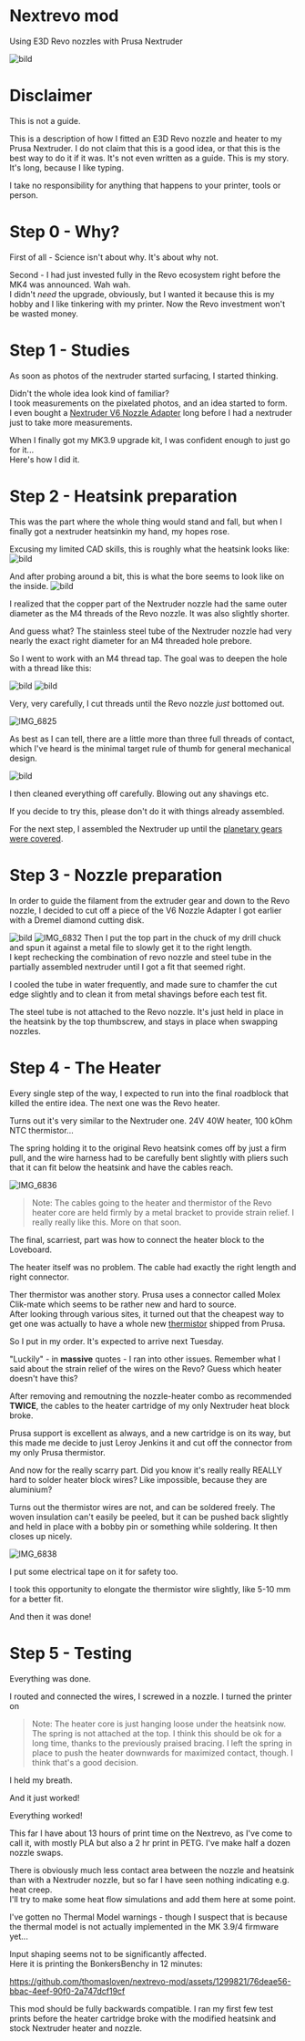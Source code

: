 # Nextrevo mod
Using E3D Revo nozzles with Prusa Nextruder

![bild](https://github.com/thomasloven/nextrevo-mod/assets/1299821/08d0b40d-17b1-44b5-88e0-93faac617a3c)

# Disclaimer

This is not a guide.

This is a description of how I fitted an E3D Revo nozzle and heater to my Prusa Nextruder.
I do not claim that this is a good idea, or that this is the best way to do it if it was.
It's not even written as a guide. This is my story. It's long, because I like typing.

I take no responsibility for anything that happens to your printer, tools or person.

# Step 0 - Why?

First of all - Science isn't about why. It's about why not.

Second - I had just invested fully in the Revo ecosystem right before the MK4 was announced. Wah wah.<br>
I didn't *need* the upgrade, obviously, but I wanted it because this is my hobby and I like tinkering with my printer.
Now the Revo investment won't be wasted money.

# Step 1 - Studies

As soon as photos of the nextruder started surfacing, I started thinking.

Didn't the whole idea look kind of familiar?<br>
I took measurements on the pixelated photos, and an idea started to form.<br>
I even bought a [Nextruder V6 Nozzle Adapter](https://www.prusa3d.com/product/nextruder-v6-nozzle-adapter/) long before I had a nextruder just to take more measurements.

When I finally got my MK3.9 upgrade kit, I was confident enough to just go for it...<br>
Here's how I did it.

# Step 2 - Heatsink preparation

This was the part where the whole thing would stand and fall, but when I finally got a nextruder heatsinkin my hand, my hopes rose.

Excusing my limited CAD skills, this is roughly what the heatsink looks like:
![bild](https://github.com/thomasloven/nextrevo-mod/assets/1299821/1debe7eb-1da3-49bc-9bff-ef1f5384d23b)

And after probing around a bit, this is what the bore seems to look like on the inside.
![bild](https://github.com/thomasloven/nextrevo-mod/assets/1299821/04759507-0312-47af-9f33-2a5b074ce468)

I realized that the copper part of the Nextruder nozzle had the same outer diameter as the M4 threads of the Revo nozzle. It was also slightly shorter.

And guess what? The stainless steel tube of the Nextruder nozzle had very nearly the exact right diameter for an M4 threaded hole prebore.

So I went to work with an M4 thread tap. The goal was to deepen the hole with a thread like this:

![bild](https://github.com/thomasloven/nextrevo-mod/assets/1299821/56d7fb0e-483d-4ab2-9f68-c2020fe150e6)
![bild](https://github.com/thomasloven/nextrevo-mod/assets/1299821/f8f57080-157a-43ad-8767-3fe518513277)

Very, very carefully, I cut threads until the Revo nozzle *just* bottomed out.

![IMG_6825](https://github.com/thomasloven/nextrevo-mod/assets/1299821/9f83554b-a1bd-46ae-8e55-631e2903c4a4)

As best as I can tell, there are a little more than three full threads of contact, which I've heard is the minimal target rule of thumb for general mechanical design.

![bild](https://github.com/thomasloven/nextrevo-mod/assets/1299821/43d26cb2-8ec2-4bdf-9a42-d0365c40a942)

I then cleaned everything off carefully. Blowing out any shavings etc.

If you decide to try this, please don't do it with things already assembled.

For the next step, I assembled the Nextruder up until the [planetary gears were covered](https://help.prusa3d.com/guide/5-nextruder-assembly_434014#437006).

# Step 3 - Nozzle preparation

In order to guide the filament from the extruder gear and down to the Revo nozzle, I decided to cut off a piece of the V6 Nozzle Adapter I got earlier with a Dremel diamond cutting disk.

![bild](https://github.com/thomasloven/nextrevo-mod/assets/1299821/b29ef62d-02d0-4970-91e3-02ffcfbc3d88)
![IMG_6832](https://github.com/thomasloven/nextrevo-mod/assets/1299821/5e719c55-b4e3-4342-9630-8e2084902000)
Then I put the top part in the chuck of my drill chuck and spun it against a metal file to slowly get it to the right length.<br>
I kept rechecking the combination of revo nozzle and steel tube in the partially assembled nextruder until I got a fit that seemed right.

I cooled the tube in water frequently, and made sure to chamfer the cut edge slightly and to clean it from metal shavings before each test fit.

The steel tube is not attached to the Revo nozzle. It's just held in place in the heatsink by the top thumbscrew, and stays in place when swapping nozzles.

# Step 4 - The Heater

Every single step of the way, I expected to run into the final roadblock that killed the entire idea. The next one was the Revo heater.

Turns out it's very similar to the Nextruder one. 24V 40W heater, 100 kOhm NTC thermistor...

The spring holding it to the original Revo heatsink comes off by just a firm pull, and the wire harness had to be carefully bent slightly with pliers such that it can fit below the heatsink and have the cables reach.

![IMG_6836](https://github.com/thomasloven/nextrevo-mod/assets/1299821/d40f14b6-4b6b-4bed-93bc-2109e47ac242)

> Note: The cables going to the heater and thermistor of the Revo heater core are held firmly by a metal bracket to provide strain relief. I really really like this. More on that soon.

The final, scarriest, part was how to connect the heater block to the Loveboard.

The heater itself was no problem. The cable had exactly the right length and right connector.




Ther thermistor was another story. Prusa uses a connector called Molex Clik-mate which seems to be rather new and hard to source.<br>
After looking through various sites, it turned out that the cheapest way to get one was actually to have a whole new [thermistor](https://www.prusa3d.com/product/thermistor-ntc-100k-90-mm/) shipped from Prusa.

So I put in my order. It's expected to arrive next Tuesday.

"Luckily" - in **massive** quotes - I ran into other issues. Remember what I said about the strain relief of the wires on the Revo? Guess which heater doesn't have this?

After removing and remoutning the nozzle-heater combo as recommended **TWICE**, the cables to the heater cartridge of my only Nextruder heat block broke.

Prusa support is excellent as always, and a new cartridge is on its way, but this made me decide to just Leroy Jenkins it and cut off the connector from my only Prusa thermistor.

And now for the really scarry part. Did you know it's really really REALLY hard to solder heater block wires? Like impossible, because they are aluminium?

Turns out the thermistor wires are not, and can be soldered freely. The woven insulation can't easily be peeled, but it can be pushed back slightly and held in place with a bobby pin or something while soldering. It then closes up nicely.

![IMG_6838](https://github.com/thomasloven/nextrevo-mod/assets/1299821/a23e0cd3-ea90-4c2c-a903-a0be65526daa)

I put some electrical tape on it for safety too.

I took this opportunity to elongate the thermistor wire slightly, like 5-10 mm for a better fit.

And then it was done!

# Step 5 - Testing

Everything was done.

I routed and connected the wires, I screwed in a nozzle. I turned the printer on

> Note: The heater core is just hanging loose under the heatsink now. The spring is not attached at the top. I think this should be ok for a long time, thanks to the previously praised bracing.
> I left the spring in place to push the heater downwards for maximized contact, though. I think that's a good decision.

I held my breath.

And it just worked!

Everything worked!

This far I have about 13 hours of print time on the Nextrevo, as I've come to call it, with mostly PLA but also a 2 hr print in PETG. I've make half a dozen nozzle swaps.

There is obviously much less contact area between the nozzle and heatsink than with a Nextruder nozzle, but so far I have seen nothing indicating e.g. heat creep.<br>
I'll try to make some heat flow simulations and add them here at some point.

I've gotten no Thermal Model warnings - though I suspect that is because the thermal model is not actually implemented in the MK 3.9/4 firmware yet...

Input shaping seems not to be significantly affected.<br>
Here it is printing the BonkersBenchy in 12 minutes:


https://github.com/thomasloven/nextrevo-mod/assets/1299821/76deae56-bbac-4eef-90f0-2a747dcf19cf



This mod should be fully backwards compatible. I ran my first few test prints before the heater cartridge broke with the modified heatsink and stock Nextruder heater and nozzle.
